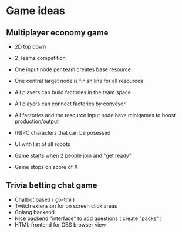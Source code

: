 # Game ideas

## Multiplayer economy game

* 2D top down

* 2 Teams competition
* One input node per team creates base resource
* One central target node is finish line for all resources
* All players can build factories in the team space
* All players can connect factories by conveyor
* All factories and the resource input node have minigames to boost production/output
* (N)PC characters that can be posessed 
* UI with list of all robots
* Game starts when 2 people join and "get ready"
* Game stops on score of X

## Trivia betting chat game

* Chatbot based ( go-tmi ) 
* Twitch extension for on screen click areas
* Golang backend
* Nice backend "interface" to add questions ( create "packs" )
* HTML frontend for OBS browser view
